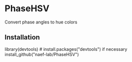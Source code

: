# PhaseHSV

Convert phase angles to hue colors

## Installation

library(devtools)  # install.packages("devtools") if necessary
install_github("naef-lab/PhaseHSV")
